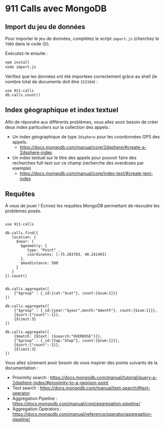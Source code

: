 # 911 Calls avec MongoDB

## Import du jeu de données

Pour importer le jeu de données, complétez le script `import.js` (cherchez le `TODO` dans le code :wink:).

Exécutez-le ensuite :

```bash
npm install
node import.js
```

Vérifiez que les données ont été importées correctement grâce au shell (le nombre total de documents doit être `153194`) :

```
use 911-calls
db.calls.count()
```

## Index géographique et index textuel

Afin de répondre aux différents problèmes, vous allez avoir besoin de créer deux index particuliers sur la collection des appels :

* Un index géographique de type `2dsphere` pour les coordonnées GPS des appels.
  * https://docs.mongodb.com/manual/core/2dsphere/#create-a-2dsphere-index
* Un index textuel sur le titre des appels pour pouvoir faire des recherches full-text sur ce champ (recherche des overdoses par exemple)
  * https://docs.mongodb.com/manual/core/index-text/#create-text-index

## Requêtes

À vous de jouer ! Écrivez les requêtes MongoDB permettant de résoudre les problèmes posés.

```

use 911-calls

db.calls.find({
   location: {
     $near: {
       $geometry: {
          type: "Point" ,
          coordinates: [-75.283783, 40.241493]
       },
       $maxDistance: 500
     }
   }
}).count()


db.calls.aggregate([
    {"$group" : {_id:{cat:"$cat"}, count:{$sum:1}}}
])

db.calls.aggregate([
    {"$group" : {_id:{year:"$year",month:"$month"}, count:{$sum:1}}},
    {$sort:{"count":-1}},
    {$limit:3}
])

db.calls.aggregate([
    {$match: {$text: {$search:"OVERDOSE"}}},
    {"$group" : {_id:{twp:"$twp"}, count:{$sum:1}}},
    {$sort:{"count":-1}},
    {$limit:3}
])

```

Vous allez sûrement avoir besoin de vous inspirer des points suivants de la documentation :

* Proximity search : https://docs.mongodb.com/manual/tutorial/query-a-2dsphere-index/#proximity-to-a-geojson-point
* Text search : https://docs.mongodb.com/manual/text-search/#text-operator
* Aggregation Pipeline : https://docs.mongodb.com/manual/core/aggregation-pipeline/
* Aggregation Operators : https://docs.mongodb.com/manual/reference/operator/aggregation-pipeline/
